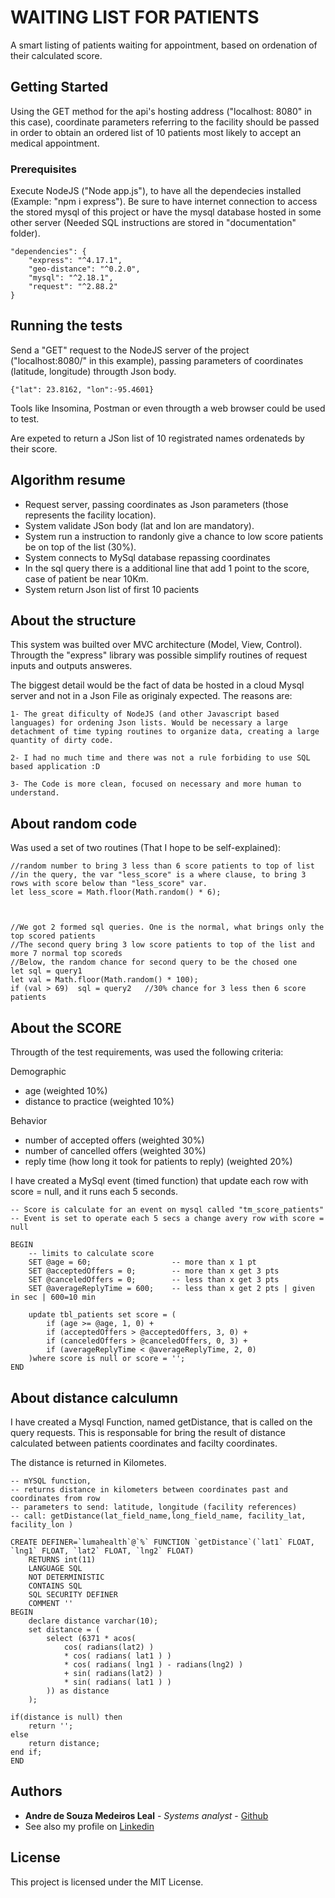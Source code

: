 # WAITING LIST FOR PATIENTS

A smart listing of patients waiting for appointment, based on ordenation of their calculated score.

## Getting Started

Using the GET method for the api's hosting address ("localhost: 8080" in this case), coordinate parameters referring to the facility should be passed in order to obtain an ordered list of 10 patients most likely to accept an medical appointment.

### Prerequisites

Execute NodeJS ("Node app.js"), to have all the dependecies installed (Example: "npm i express"). Be sure to have internet connection to access the stored mysql of this project or have the mysql database hosted in some other server (Needed SQL instructions are stored in "documentation" folder).

```
"dependencies": {
    "express": "^4.17.1",
    "geo-distance": "^0.2.0",
    "mysql": "^2.18.1",
    "request": "^2.88.2"
}
```

## Running the tests

Send a "GET" request to the NodeJS server of the project ("localhost:8080/" in this example), passing parameters of coordinates (latitude, longitude) througth Json body.

```
{"lat": 23.8162, "lon":-95.4601}
```

Tools like Insomina, Postman or even througth a web browser could be used to test. 

Are expeted to return a JSon list of 10 registrated names ordenateds by their score.

## Algorithm resume
* Request server, passing coordinates as Json parameters (those represents the facility location).
* System validate JSon body (lat and lon are mandatory).
* System run a instruction to randonly give a chance to low score patients be on top of the list (30%).
* System connects to MySql database repassing coordinates
* In the sql query there is a additional line that add 1 point to the score, case of patient be near 10Km.
* System return Json list of first 10 pacients 

## About the structure

This system was builted over MVC architecture (Model, View, Control). Througth the "express" library was possible simplify routines of request inputs and outputs answeres. 

The biggest detail would be the fact of data be hosted in a cloud Mysql server and not in a Json File as originaly expected. The reasons are: 
```
1- The great dificulty of NodeJS (and other Javascript based languages) for ordening Json lists. Would be necessary a large detachment of time typing routines to organize data, creating a large quantity of dirty code.

2- I had no much time and there was not a rule forbiding to use SQL based application :D

3- The Code is more clean, focused on necessary and more human to understand.
```

## About random code

Was used a set of two routines (That I hope to be self-explained): 
```
//random number to bring 3 less than 6 score patients to top of list
//in the query, the var "less_score" is a where clause, to bring 3 rows with score below than "less_score" var.
let less_score = Math.floor(Math.random() * 6);



//We got 2 formed sql queries. One is the normal, what brings only the top scored patients
//The second query bring 3 low score patients to top of the list and more 7 normal top scoreds
//Below, the random chance for second query to be the chosed one 
let sql = query1
let val = Math.floor(Math.random() * 100);            
if (val > 69)  sql = query2   //30% chance for 3 less then 6 score patients
```

## About the SCORE

Througth of the test requirements, was used the following criteria:

Demographic

- age  (weighted 10%)
- distance to practice (weighted 10%)

Behavior

- number of accepted offers (weighted 30%)
- number of cancelled offers (weighted 30%)
- reply time (how long it took for patients to reply) (weighted 20%) 


I have created a MySql event (timed function) that update each row with score = null, and it runs each 5 seconds.
```
-- Score is calculate for an event on mysql called "tm_score_patients"
-- Event is set to operate each 5 secs a change avery row with score = null

BEGIN
	-- limits to calculate score 
	SET @age = 60;					-- more than x 1 pt
	SET @acceptedOffers = 0;		-- more than x get 3 pts
	SET @canceledOffers = 0;		-- less than x get 3 pts
	SET @averageReplyTime = 600;	-- less than x get 2 pts | given in sec | 600=10 min

	update tbl_patients set score = (
		if (age >= @age, 1, 0) +
		if (acceptedOffers > @acceptedOffers, 3, 0) +
		if (canceledOffers > @canceledOffers, 0, 3) +	
		if (averageReplyTime < @averageReplyTime, 2, 0)
	)where score is null or score = '';
END
```

## About distance calculumn

I have created a Mysql Function, named getDistance, that is called on the query requests. This is responsable for bring the result of distance calculated between patients coordinates and facilty coordinates.

The distance is returned in Kilometes.
```
-- mYSQL function, 
-- returns distance in kilometers between coordinates past and coordinates from row
-- parameters to send: latitude, longitude (facility references)
-- call: getDistance(lat_field_name,long_field_name, facility_lat, facility_lon )

CREATE DEFINER=`lumahealth`@`%` FUNCTION `getDistance`(`lat1` FLOAT, `lng1` FLOAT, `lat2` FLOAT, `lng2` FLOAT)
	RETURNS int(11)
	LANGUAGE SQL
	NOT DETERMINISTIC
	CONTAINS SQL
	SQL SECURITY DEFINER
	COMMENT ''
BEGIN
	declare distance varchar(10);
	set distance = (
		select (6371 * acos( 
            cos( radians(lat2) ) 
            * cos( radians( lat1 ) ) 
            * cos( radians( lng1 ) - radians(lng2) ) 
            + sin( radians(lat2) ) 
            * sin( radians( lat1 ) )
    	)) as distance
	); 

if(distance is null) then 
	return '';
else 
	return distance;
end if;
END
```


## Authors

* **Andre de Souza Medeiros Leal** - *Systems analyst* - [Github](https://github.com/andremedeirosleal)
* See also my profile on [Linkedin](https://github.com/your/project/contributors) 

## License

This project is licensed under the MIT License.